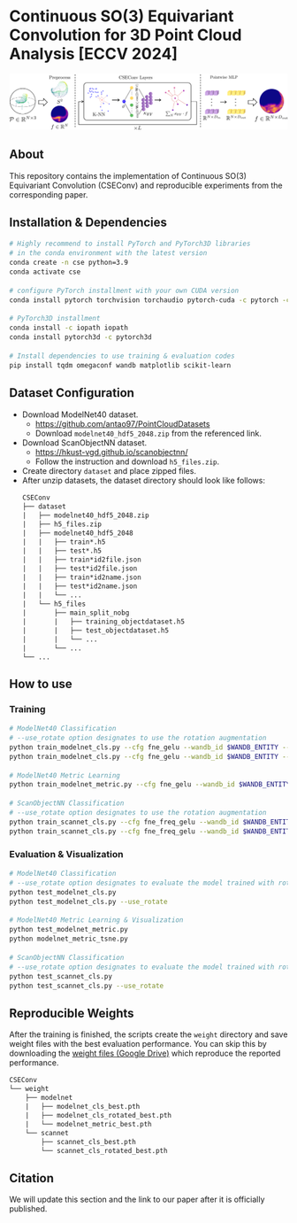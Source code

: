 # Continuous SO(3) Equivariant Convolution for 3D Point Cloud Analysis [ECCV 2024]
<img src="media/fig_3_proto_1.png">

## About
This repository contains the implementation of Continuous SO(3) Equivariant Convolution (CSEConv) and reproducible experiments from the corresponding paper.

## Installation & Dependencies
```bash
# Highly recommend to install PyTorch and PyTorch3D libraries
# in the conda environment with the latest version
conda create -n cse python=3.9
conda activate cse

# configure PyTorch installment with your own CUDA version
conda install pytorch torchvision torchaudio pytorch-cuda -c pytorch -c nvidia

# PyTorch3D installment
conda install -c iopath iopath
conda install pytorch3d -c pytorch3d

# Install dependencies to use training & evaluation codes
pip install tqdm omegaconf wandb matplotlib scikit-learn
```

## Dataset Configuration
* Download ModelNet40 dataset.
    * https://github.com/antao97/PointCloudDatasets
    * Download `modelnet40_hdf5_2048.zip` from the referenced link.
* Download ScanObjectNN dataset.
    * https://hkust-vgd.github.io/scanobjectnn/
    * Follow the instruction and download `h5_files.zip`.
* Create directory `dataset` and place zipped files.
* After unzip datasets, the dataset directory should look like follows:
    ```
    CSEConv
    ├── dataset
    |   ├── modelnet40_hdf5_2048.zip
    |   ├── h5_files.zip
    |   ├── modelnet40_hdf5_2048
    |   |   ├── train*.h5
    |   |   ├── test*.h5
    |   |   ├── train*id2file.json
    |   |   ├── test*id2file.json
    |   |   ├── train*id2name.json
    |   |   ├── test*id2name.json
    |   |   └── ...
    |   └── h5_files
    |       ├── main_split_nobg
    |       |   ├── training_objectdataset.h5
    |       |   ├── test_objectdataset.h5
    |       |   └── ...
    |       └── ...
    └── ...
    ```

## How to use
### Training
```bash
# ModelNet40 Classification
# --use_rotate option designates to use the rotation augmentation
python train_modelnet_cls.py --cfg fne_gelu --wandb_id $WANDB_ENTITY --use_scheduler
python train_modelnet_cls.py --cfg fne_gelu --wandb_id $WANDB_ENTITY --use_scheduler --use_rotate

# ModelNet40 Metric Learning
python train_modelnet_metric.py --cfg fne_gelu --wandb_id $WANDB_ENTITY --use_scheduler

# ScanObjectNN Classification
# --use_rotate option designates to use the rotation augmentation
python train_scannet_cls.py --cfg fne_freq_gelu --wandb_id $WANDB_ENTITY
python train_scannet_cls.py --cfg fne_freq_gelu --wandb_id $WANDB_ENTITY --use_rotate
```
### Evaluation & Visualization
```bash
# ModelNet40 Classification
# --use_rotate option designates to evaluate the model trained with rotation augmentation
python test_modelnet_cls.py
python test_modelnet_cls.py --use_rotate

# ModelNet40 Metric Learning & Visualization
python test_modelnet_metric.py
python modelnet_metric_tsne.py

# ScanObjectNN Classification
# --use_rotate option designates to evaluate the model trained with rotation augmentation
python test_scannet_cls.py
python test_scannet_cls.py --use_rotate
```

## Reproducible Weights
After the training is finished, the scripts create the `weight` directory and save weight files with the best evaluation performance.
You can skip this by downloading the [weight files (Google Drive)](https://drive.google.com/drive/folders/1-35KjyyS6Q13G22449A29SapfRbqkB4p?usp=drive_link) which reproduce the reported performance.
```
CSEConv
└── weight
    ├── modelnet
    |   ├── modelnet_cls_best.pth
    |   ├── modelnet_cls_rotated_best.pth
    |   └── modelnet_metric_best.pth
    └── scannet
        ├── scannet_cls_best.pth
        └── scannet_cls_rotated_best.pth
```
## Citation
We will update this section and the link to our paper after it is officially published.
```
```
